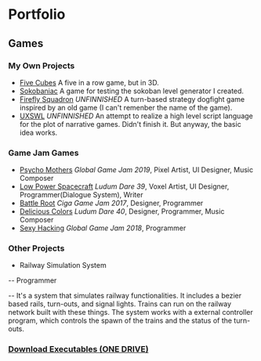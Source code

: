 # Portfolio
## Games

### My Own Projects
- [Five Cubes](https://developer.cloud.unity3d.com/share/share.html?shareId=ZkiosDOgLz) A five in a row game, but in 3D.
- [Sokobaniac](https://gamejolt.com/games/sokobaniac/384430) A game for testing the sokoban level generator I created.
- [Firefly Squadron](https://github.com/xvrsl/FireflySquadron) *UNFINNISHED* A turn-based strategy dogfight game inspired by an old game (I can't remenber the name of the game).
- [UXSWL](https://github.com/xvrsl/UXSWL) *UNFINNISHED* An attempt to realize a high level script language for the plot of narrative games. Didn't finish it. But anyway, the basic idea works.
### Game Jam Games
- [Psycho Mothers](https://globalgamejam.org/2019/games/psycho-mothers-%E3%82%B5%E3%82%A4%E3%82%B3%E3%83%9E%E3%82%B6%E3%83%BC) *Global Game Jam 2019*, Pixel Artist, UI Designer, Music Composer
- [Low Power Spacecraft](https://gamejolt.com/games/lowpowerspacecraft/273184) *Ludum Dare 39*, Voxel Artist, UI Designer, Programmer(Dialogue System), Writer
- [Battle Root](http://wanga.me/CGJ2017/detail?game=46) *Ciga Game Jam 2017*, Designer, Programmer
- [Delicious Colors](https://ldjam.com/events/ludum-dare/40/delicious-colors) *Ludum Dare 40*, Designer, Programmer, Music Composer
- [Sexy Hacking](https://globalgamejam.org/2018/games/sexy-hacking-%E3%82%A8%E3%83%AD%E3%81%84%E3%83%98%E3%83%83%E3%82%AD%E3%83%B3%E3%82%B0-%E6%80%A7%E6%84%9F%E9%AA%87%E5%AE%A2) *Global Game Jam 2018*, Programmer
### Other Projects
- Railway Simulation System

-- Programmer

-- It's a system that simulates railway functionalities. It includes a bezier based rails, turn-outs, and signal lights. Trains can run on the railway network built with these things. The system works with a external controller program, which controls the spawn of the trains and the status of the turn-outs.
### [Download Executables (ONE DRIVE)](https://1drv.ms/f/s!AgO0uTXGovlgjhl8nkTEZt0zgGQM)